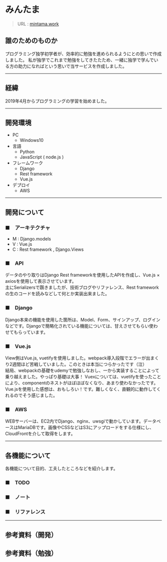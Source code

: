 # みんたま
> URL : [mintama.work](http://mintama.work)

## 誰のためのものか
プログラミング独学初学者が、効率的に勉強を進められるようにとの思いで作成しました。
私が独学でこれまで勉強をしてきたたため、一緒に独学で学んでいる方の助力になればという思いで当サービスを作成しました。
***
## 経緯
2019年4月からプログラミングの学習を始めました。

***
## 開発環境
- PC
    - Windows10
- 言語
    - Python
    - JavaScript ( node.js )
- フレームワーク
    - Django
    - Rest framework
    - Vue.js
- デプロイ
    - AWS
***
## 開発について
### ■　アーキテクチャ
- M : Django.models
- V : Vue.js
- C : Rest framework , Django.Views

### ■　API
データのやり取りはDjango Rest frameworkを使用したAPIを作成し、Vue.js × axiosを使用して表示させています。<br>
主にSerializersで躓きましたが、技術ブログやリファレンス、Rest frameworkの生のコードを読みなどして何とか実装出来ました。

### ■　Django
Django本来の機能を使用した箇所は、Model、Form、サインアップ、ログインなどです。Djangoで簡略化されている機能については、甘えさせてもらい使わせてもらっています。

### ■　Vue.js
View側はVue.js, vuetifyを使用しました。webpack導入段階でエラーが出まくり2週間ほど苦戦していました。このときは本当につらかったです（泣）<br>
結局、webpackの基礎をudemyで勉強しなおし、一から実装することによって乗り越えました。やっぱり基礎は大事！
Vuexについては、vuetifyを使ったことにより、componentのネストがほぼほぼなくなり、あまり使わなかったです。<br>
Vue.jsを使用した感想は、おもしろい！です。難しくなく、直観的に動作してくれるのでそう感じました。

### ■　AWS
WEBサーバーは、EC2内でDjango、nginx、uwsgiで動かしています。データベースはMariaDBです。画像やCSSなどはS3にアップロードをする仕様にし、CloudFrontを介して取得をします。

***
## 各機能について
各機能について目的、工夫したところなどを紹介します。

### ■　TODO 

### ■　ノート

### ■　リファレンス

***

## 参考資料（開発）

## 参考資料（勉強）
